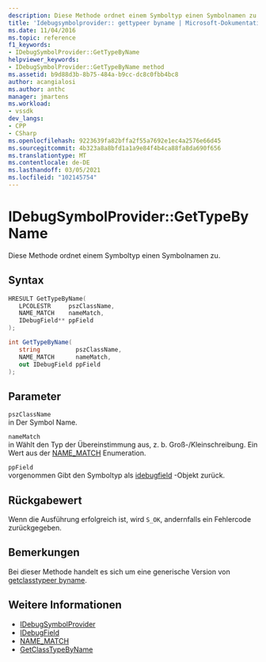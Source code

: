 ```yaml
---
description: Diese Methode ordnet einem Symboltyp einen Symbolnamen zu.
title: 'Idebugsymbolprovider:: gettypeer byname | Microsoft-Dokumentation'
ms.date: 11/04/2016
ms.topic: reference
f1_keywords:
- IDebugSymbolProvider::GetTypeByName
helpviewer_keywords:
- IDebugSymbolProvider::GetTypeByName method
ms.assetid: b9d88d3b-8b75-484a-b9cc-dc8c0fbb4bc8
author: acangialosi
ms.author: anthc
manager: jmartens
ms.workload:
- vssdk
dev_langs:
- CPP
- CSharp
ms.openlocfilehash: 9223639fa82bffa2f55a7692e1ec4a2576e66d45
ms.sourcegitcommit: 4b323a8a8bfd1a1a9e84f4b4ca88fa8da690f656
ms.translationtype: MT
ms.contentlocale: de-DE
ms.lasthandoff: 03/05/2021
ms.locfileid: "102145754"
---
```

# <a name="idebugsymbolprovidergettypebyname"></a>IDebugSymbolProvider::GetTypeByName
Diese Methode ordnet einem Symboltyp einen Symbolnamen zu.

## <a name="syntax"></a>Syntax

```cpp
HRESULT GetTypeByName( 
   LPCOLESTR     pszClassName,
   NAME_MATCH    nameMatch,
   IDebugField** ppField
);
```

```csharp
int GetTypeByName(
   string          pszClassName,
   NAME_MATCH      nameMatch,
   out IDebugField ppField
);
```

## <a name="parameters"></a>Parameter
`pszClassName`\
in Der Symbol Name.

`nameMatch`\
in Wählt den Typ der Übereinstimmung aus, z. b. Groß-/Kleinschreibung. Ein Wert aus der [NAME_MATCH](../../../extensibility/debugger/reference/name-match.md) Enumeration.

`ppField`\
vorgenommen Gibt den Symboltyp als [idebugfield](../../../extensibility/debugger/reference/idebugfield.md) -Objekt zurück.

## <a name="return-value"></a>Rückgabewert
 Wenn die Ausführung erfolgreich ist, wird `S_OK`, andernfalls ein Fehlercode zurückgegeben.

## <a name="remarks"></a>Bemerkungen
 Bei dieser Methode handelt es sich um eine generische Version von [getclasstypeer byname](../../../extensibility/debugger/reference/idebugsymbolprovider-getclasstypebyname.md).

## <a name="see-also"></a>Weitere Informationen
- [IDebugSymbolProvider](../../../extensibility/debugger/reference/idebugsymbolprovider.md)
- [IDebugField](../../../extensibility/debugger/reference/idebugfield.md)
- [NAME_MATCH](../../../extensibility/debugger/reference/name-match.md)
- [GetClassTypeByName](../../../extensibility/debugger/reference/idebugsymbolprovider-getclasstypebyname.md)
